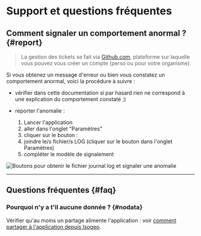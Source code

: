 # Support et questions fréquentes

## Comment signaler un comportement anormal ? {#report}

> La gestion des tickets se fait via [Github.com](https://github.com), plateforme sur laquelle vous pouvez vous créer un compte (perso ou pour votre organisme).

Si vous obtenez un message d'erreur ou bien vous constatez un comportement anormal, voici la procédure à suivre :

* vérifier dans cette documentation si par hasard rien ne correspond à une explication du comportement constaté ;\)
* reporter l'anomalie :

    1. Lancer l'application
    2. aller dans l'onglet "Paramètres"
    3. cliquer sur le bouton : 
    4. joindre le/s fichier/s LOG (cliquer sur le bouton dans l'onglet Paramètres)
    5. compléter le modèle de signalement

![](/assets/i2o_support_repot.png "Boutons pour obtenir le fichier journal log et signaler une anomalie")

---

## Questions fréquentes {#faq}

### Pourquoi n'y a t'il aucune donnée ? {#nodata}

Vérifier qu'au moins un partage alimente l'application : voir [comment partager à l'application depuis Isogeo](/usage/configuration.md).


